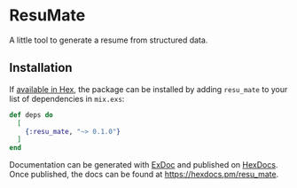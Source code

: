 # ResuMate

A little tool to generate a resume from structured data.


## Installation

If [available in Hex](https://hex.pm/docs/publish), the package can be installed
by adding `resu_mate` to your list of dependencies in `mix.exs`:

```elixir
def deps do
  [
    {:resu_mate, "~> 0.1.0"}
  ]
end
```

Documentation can be generated with [ExDoc](https://github.com/elixir-lang/ex_doc)
and published on [HexDocs](https://hexdocs.pm). Once published, the docs can
be found at <https://hexdocs.pm/resu_mate>.

